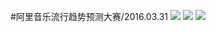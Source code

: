 #阿里音乐流行趋势预测大赛/2016.03.31
![](https://github.com/zhangzqit/Alibaba-Tianchi2016-PopularMusicPrediction/blob/master/pictures/picture01.jpg)
![](https://github.com/zhangzqit/Alibaba-Tianchi2016-PopularMusicPrediction/blob/master/pictures/picture02.jpg)
![](https://github.com/zhangzqit/Alibaba-Tianchi2016-PopularMusicPrediction/blob/master/pictures/picture03.jpg)
